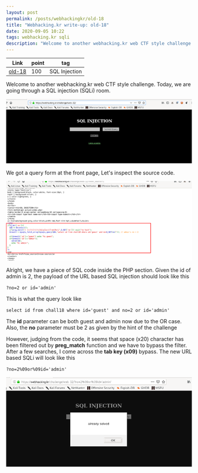 ```yaml
---
layout: post
permalink: /posts/webhackingkr/old-18
title: "Webhacking.kr write-up: old-18"
date: 2020-09-05 10:22
tags: webhacking.kr sqli
description: "Welcome to another webhacking.kr web CTF style challenge. Today, we are going through a SQL injection (SQLi) room."
---
```


Link | point | tag
-----|-------|----
[old-18](https://webhacking.kr/challenge/web-32/) | 100 | SQL Injection

Welcome to another webhacking.kr web CTF style challenge. Today, we are going through a SQL injection (SQLi) room.

![question](/assets/images/webhackingkr/2020-09-05-old-18/1.png)

We got a query form at the front page, Let's inspect the source code.

![code](/assets/images/webhackingkr/2020-09-05-old-18/2.png)

Alright, we have a piece of SQL code inside the PHP section. Given the id of admin is 2, the payload of the URL based SQL injection should look like this

```
?no=2 or id='admin'
```

This is what the query look like

```
select id from chall18 where id='guest' and no=2 or id='admin'
```

The **id** parameter can be both guest and admin now due to the OR case. Also, the **no** parameter must be 2 as given by the hint of the challenge

However, judging from the code, it seems that space (x20) character has been filtered out by **preg_match** function and we have to bypass the filter. After a few searches, I come across the **tab key (x09)** bypass. The new URL based SQLi will look like this

```
?no=2%09or%09id='admin'
```

![answer](/assets/images/webhackingkr/2020-09-05-old-18/3.png)
